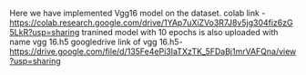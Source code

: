 Here we have implemented Vgg16 model on the dataset.
colab link - https://colab.research.google.com/drive/1YAp7uXiZVo3R7J8v5jg304fiz6zG5LkR?usp=sharing
tranined model with 10  epochs is also uploaded with name vgg 16.h5
googledrive link of vgg 16.h5- https://drive.google.com/file/d/135Fe4ePi3IaTXzTK_5FDaBj1mrVAFQna/view?usp=sharing
